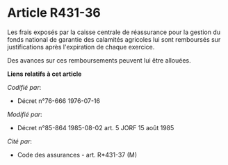 # Article R431-36

Les frais exposés par la caisse centrale de réassurance pour la gestion du fonds national de garantie des calamités agricoles
lui sont remboursés sur justifications après l'expiration de chaque exercice.

Des avances sur ces remboursements peuvent lui être allouées.

**Liens relatifs à cet article**

_Codifié par_:

  - Décret n°76-666 1976-07-16

_Modifié par_:

  - Décret n°85-864 1985-08-02 art. 5 JORF 15 août 1985

_Cité par_:

  - Code des assurances - art. R*431-37 (M)
